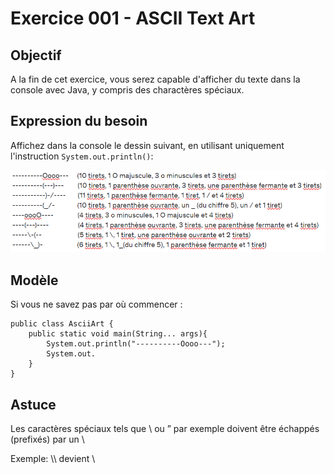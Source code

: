 # Exercice 001 - ASCII Text Art

## Objectif
A la fin de cet exercice, vous serez capable d'afficher du texte dans la console avec Java, y compris des charactères spéciaux.

## Expression du besoin
Affichez dans la console le dessin suivant, en utilisant uniquement l'instruction `System.out.println()`:

![foot-steps.png](resources/foot-steps.png)

## Modèle
Si vous ne savez pas par où commencer :

    public class AsciiArt {
        public static void main(String... args){
            System.out.println("----------Oooo---");
            System.out.
        }
    }

## Astuce
Les caractères spéciaux tels que &#92; ou &rdquo; par exemple doivent être échappés (prefixés) par un &#92;

Exemple: &#92;&#92; devient &#92;
